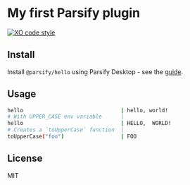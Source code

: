 # My first Parsify plugin

[![XO code style](https://img.shields.io/badge/code_style-XO-5ed9c7.svg)](https://github.com/xojs/xo)

## Install

Install `@parsify/hello` using Parsify Desktop - see the [guide](https://docs.parsify.app/documentation/plugins).

## Usage

```bash
hello                               | hello, world!
# With UPPER_CASE env variable      |
hello                               | HELLO,  WORLD!
# Creates a `toUpperCase` function  |
toUpperCase("foo")                  | FOO
```

## License

MIT
